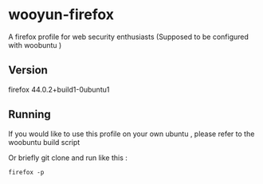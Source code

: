 # wooyun-firefox
A firefox profile for web security enthusiasts (Supposed to be configured with woobuntu )

## Version ##

firefox 44.0.2+build1-0ubuntu1

## Running ##

If you would like to use this profile on your own ubuntu , please refer to the woobuntu build script

Or briefly git clone and run like this :

    firefox -p
